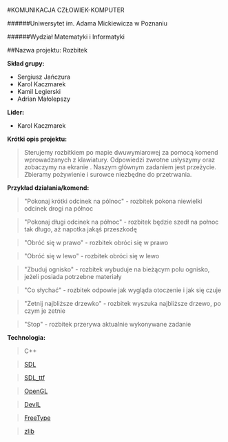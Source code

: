 ﻿#KOMUNIKACJA CZŁOWIEK-KOMPUTER

######Uniwersytet im. Adama Mickiewicza w Poznaniu

######Wydział Matematyki i Informatyki

##Nazwa projektu: Rozbitek

**Skład grupy:**
* Sergiusz Jańczura
* Karol Kaczmarek
* Kamil Legierski
* Adrian Małolepszy

**Lider:**
* Karol Kaczmarek


**Krótki opis projektu:**
> Sterujemy rozbitkiem po mapie dwuwymiarowej za pomocą komend wprowadzanych z klawiatury. Odpowiedzi zwrotne usłyszymy oraz zobaczymy na ekranie . Naszym głównym zadaniem jest przeżycie. Zbieramy pożywienie i surowce niezbędne do przetrwania.


**Przykład działania/komend:**

> "Pokonaj krótki odcinek na pólnoc" - rozbitek pokona niewielki odcinek drogi na północ

> "Pokonaj długi odcinek na północ" - rozbitek będzie szedł na połnoc tak długo, aż napotka jakąś przeszkodę

> "Obróć się w prawo" - rozbitek obróci się w prawo

> "Obróć się w lewo" - rozbitek obróci się w lewo

> "Zbuduj ognisko" - rozbitek wybuduje na bieżącym polu ognisko, jeżeli posiada potrzebne materiały

> "Co słychać" - rozbitek odpowie jak wygląda otoczenie i jak się czuje

> "Zetnij najbliższe drzewko" - rozbitek wyszuka najbliższe drzewo, po czym je zetnie

> "Stop" - rozbitek przerywa aktualnie wykonywane zadanie

**Technologia:**

> C++

> [SDL](https://www.libsdl.org/)

> [SDL_ttf](https://www.libsdl.org/projects/SDL_ttf/)

> [OpenGL](https://www.opengl.org/)

> [DevIL](http://www.openil.sourceforge.net/)

> [FreeType](http://www.freetype.org/freetype2/)

> [zlib](http://www.zlib.net/)

